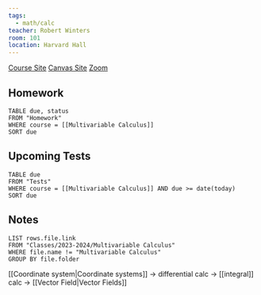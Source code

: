 ```yaml
---
tags:
  - math/calc
teacher: Robert Winters
room: 101
location: Harvard Hall
---
```

[Course Site](http://math.rwinters.com/E21a/)
[Canvas Site](https://canvas.harvard.edu/courses/131148)
[Zoom](https://dcegather.canvas.harvard.edu/courses/131148)
## Homework
```dataview
TABLE due, status
FROM "Homework"
WHERE course = [[Multivariable Calculus]]
SORT due
```
## Upcoming Tests
```dataview
TABLE due
FROM "Tests"
WHERE course = [[Multivariable Calculus]] AND due >= date(today)
SORT due
```
## Notes
```dataview
LIST rows.file.link
FROM "Classes/2023-2024/Multivariable Calculus"
WHERE file.name != "Multivariable Calculus"
GROUP BY file.folder
```
[[Coordinate system|Coordinate systems]] $\rightarrow$ differential calc $\rightarrow$ [[integral]] calc $\rightarrow$ [[Vector Field|Vector Fields]]